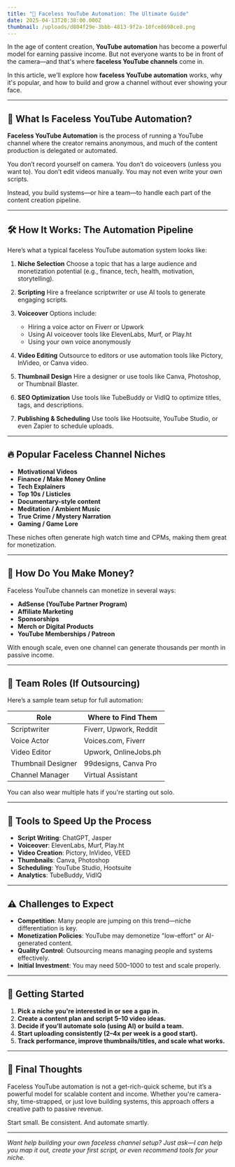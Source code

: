 ```yaml
---
title: "🧠 Faceless YouTube Automation: The Ultimate Guide"
date: 2025-04-13T20:38:00.000Z
thumbnail: /uploads/d804f29e-3bbb-4813-9f2a-10fce8698ce8.png
---
```


In the age of content creation, **YouTube automation** has become a powerful model for earning passive income. But not everyone wants to be in front of the camera—and that's where **faceless YouTube channels** come in.

In this article, we’ll explore how **faceless YouTube automation** works, why it's popular, and how to build and grow a channel without ever showing your face.

---

## 📌 What Is Faceless YouTube Automation?

**Faceless YouTube Automation** is the process of running a YouTube channel where the creator remains anonymous, and much of the content production is delegated or automated.

You don’t record yourself on camera.
You don’t do voiceovers (unless you want to).
You don’t edit videos manually.
You may not even write your own scripts.

Instead, you build systems—or hire a team—to handle each part of the content creation pipeline.

---

## 🛠️ How It Works: The Automation Pipeline

Here’s what a typical faceless YouTube automation system looks like:

1. **Niche Selection**
   Choose a topic that has a large audience and monetization potential (e.g., finance, tech, health, motivation, storytelling).

2. **Scripting**
   Hire a freelance scriptwriter or use AI tools to generate engaging scripts.

3. **Voiceover**
   Options include:

   - Hiring a voice actor on Fiverr or Upwork
   - Using AI voiceover tools like ElevenLabs, Murf, or Play.ht
   - Using your own voice anonymously

4. **Video Editing**
   Outsource to editors or use automation tools like Pictory, InVideo, or Canva video.

5. **Thumbnail Design**
   Hire a designer or use tools like Canva, Photoshop, or Thumbnail Blaster.

6. **SEO Optimization**
   Use tools like TubeBuddy or VidIQ to optimize titles, tags, and descriptions.

7. **Publishing & Scheduling**
   Use tools like Hootsuite, YouTube Studio, or even Zapier to schedule uploads.

---

## 🔥 Popular Faceless Channel Niches

- **Motivational Videos**
- **Finance / Make Money Online**
- **Tech Explainers**
- **Top 10s / Listicles**
- **Documentary-style content**
- **Meditation / Ambient Music**
- **True Crime / Mystery Narration**
- **Gaming / Game Lore**

These niches often generate high watch time and CPMs, making them great for monetization.

---

## 💸 How Do You Make Money?

Faceless YouTube channels can monetize in several ways:

- **AdSense (YouTube Partner Program)**
- **Affiliate Marketing**
- **Sponsorships**
- **Merch or Digital Products**
- **YouTube Memberships / Patreon**

With enough scale, even one channel can generate thousands per month in passive income.

---

## 💼 Team Roles (If Outsourcing)

Here’s a sample team setup for full automation:

| Role               | Where to Find Them     |
| ------------------ | ---------------------- |
| Scriptwriter       | Fiverr, Upwork, Reddit |
| Voice Actor        | Voices.com, Fiverr     |
| Video Editor       | Upwork, OnlineJobs.ph  |
| Thumbnail Designer | 99designs, Canva Pro   |
| Channel Manager    | Virtual Assistant      |

You can also wear multiple hats if you're starting out solo.

---

## 🧪 Tools to Speed Up the Process

- **Script Writing**: ChatGPT, Jasper
- **Voiceover**: ElevenLabs, Murf, Play.ht
- **Video Creation**: Pictory, InVideo, VEED
- **Thumbnails**: Canva, Photoshop
- **Scheduling**: YouTube Studio, Hootsuite
- **Analytics**: TubeBuddy, VidIQ

---

## ⚠️ Challenges to Expect

- **Competition**: Many people are jumping on this trend—niche differentiation is key.
- **Monetization Policies**: YouTube may demonetize "low-effort" or AI-generated content.
- **Quality Control**: Outsourcing means managing people and systems effectively.
- **Initial Investment**: You may need $500–$1000 to test and scale properly.

---

## 🚀 Getting Started

1. **Pick a niche you're interested in or see a gap in.**
2. **Create a content plan and script 5–10 video ideas.**
3. **Decide if you’ll automate solo (using AI) or build a team.**
4. **Start uploading consistently (2–4x per week is a good start).**
5. **Track performance, improve thumbnails/titles, and scale what works.**

---

## 🧭 Final Thoughts

Faceless YouTube automation is not a get-rich-quick scheme, but it’s a powerful model for scalable content and income. Whether you're camera-shy, time-strapped, or just love building systems, this approach offers a creative path to passive revenue.

Start small. Be consistent. And automate smartly.

---

_Want help building your own faceless channel setup? Just ask—I can help you map it out, create your first script, or even recommend tools for your niche._
